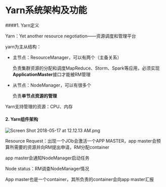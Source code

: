 # Yarn系统架构及功能

####1. Yarn定义

Yarn：Yet another resource negotiation——资源调度和管理平台

yarn为主从结构：

* 主节点：ResourceManager，可以有两个（主备关系）

  负责集群资源的分配和调度MapReduce、Storm、Spark等应用，必须实现**ApplicationMaster**接口才能被RM管理

* 从节点：NodeManager，可以有很多个

  负责**单节点资源的管理**

Yarn支持管理的资源：CPU、内存

#### 2. Yarn组件架构

![Screen Shot 2018-05-17 at 12.12.13 AM.png](https://i.loli.net/2018/05/17/5afc58854982b.png)

Resource Request：出现一个JOb会激活一个APP MASTER，app master会预算所需要的资源并向RM提出申请，RM分配container

app master会通知NodeManager启动任务

Node status：RM调查NodeManager情况

App master也是一个container，其所负责的container会向app master汇报

